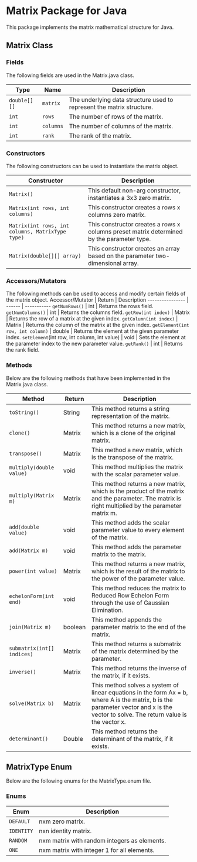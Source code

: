 # Matrix Package for Java
This package implements the matrix mathematical structure for Java.  

## Matrix Class

### Fields
The following fields are used in the Matrix.java class.

Type | Name | Description
---- | ----- | -----------
`double[][]` | `matrix` | The underlying data structure used to represent the matrix structure.
`int` | `rows` | The number of rows of the matrix.
`int` | `columns` | The number of columns of the matrix.
`int` | `rank` | The rank of the matrix.

### Constructors
The following constructors can be used to instantiate the matrix object. 

Constructor | Description
----------- | -----------
`Matrix()` | This default non-arg constructor, instantiates a 3x3 zero matrix.
`Matrix(int rows, int columns)` | This constructor creates a rows x columns zero matrix.
`Matrix(int rows, int columns, MatrixType type)` | This constructor creates a rows x columns preset matrix determined by the parameter type.
`Matrix(double[][] array)` | This constructor creates an array based on the parameter two-dimensional array.

### Accessors/Mutators
The following methods can be used to access and modify certain fields of the matrix object.
Accessor/Mutator | Return | Description
---------------- | ------ | -----------
`getNumRows()` | int | Returns the rows field.
`getNumColumns()` | int | Returns the columns field.
`getRow(int index)` | Matrix | Returns the row of a matrix at the given index.
`getColumn(int index)` | Matrix | Returns the column of the matrix at the given index.
`getElement(int row, int column)` | double | Returns the element at the given parameter index.
`setElement`(int row, int column, int value) | void | Sets the element at the parameter index to the new parameter value.
`getRank()` | int | Returns the rank field.

### Methods
Below are the following methods that have been implemented in the Matrix.java class.

Method | Return | Description
------ | ------ | -----------
`toString()` | String | This method returns a string representation of the matrix.
`clone()` | Matrix | This method returns a new matrix, which is a clone of the original matrix.
`transpose()` | Matrix | This method a new matrix, which is the transpose of the matrix.
`multiply(double value)` | void | This method multiplies the matrix with the scalar parameter value.
`multiply(Matrix m)` | Matrix | This method returns a new matrix, which is the product of the matrix and the parameter. The matrix is right multiplied by the parameter matrix m.
`add(double value)` | void | This method adds the scalar parameter value to every element of the matrix.
`add(Matrix m)` | void | This method adds the parameter matrix to the matrix.
`power(int value)` | Matrix | This method returns a new matrix, which is the result of the matrix to the power of the parameter value.
`echelonForm(int end)` | void | This method reduces the matrix to Reduced Row Echelon Form through the use of Gaussian Elimination.
`join(Matrix m)` | boolean | This method appends the parameter matrix to the end of the matrix.
`submatrix(int[] indices)` | Matrix | This method returns a submatrix of the matrix determined by the parameter.
`inverse()` | Matrix | This method returns the inverse of the matrix, if it exists.
`solve(Matrix b)` | Matrix | This method solves a system of linear equations in the form Ax = b, where A is the matrix, b is the parameter vector and x is the vector to solve. The return value is the vector x. 
`determinant()` | Double | This method returns the determinant of the matrix, if it exists.

## MatrixType Enum
Below are the following enums for the MatrixType.enum file.

### Enums
Enum | Description
---- | -----------
`DEFAULT` | nxm zero matrix.
`IDENTITY` | nxn identity matrix.
`RANDOM` | nxm matrix with random integers as elements.
`ONE` | nxm matrix with integer 1 for all elements.

